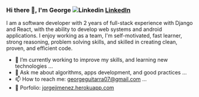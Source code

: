  ### Hi there 👋, I'm George ![Linkedin](https://i.stack.imgur.com/gVE0j.png) [Linkedln](https://www.linkedin.com/in/jorge-jim%C3%A9nez-d%C3%ADaz-6590b8206/ "LinkedIn")     
 
 I am a software developer with 2 years of full-stack experience with Django and React, with the ability 
to develop web systems and android applications. I enjoy working as a team, I'm self-motivated, fast learner, strong reasoning, problem solving skills, and skilled in creating 
clean, proven, and efficient code.

- 🔭 I’m currently working to improve my skills, and learning new technologies ...
- 💬 Ask me about algorithms, apps development, and good practices ...
- 📫 How to reach me: georgeguitarra07@gmail.com ...
- 💼 Porfolio: [jorgejimenez.herokuapp.com]( https://jorgejimenez.herokuapp.com "Portfolio") 



